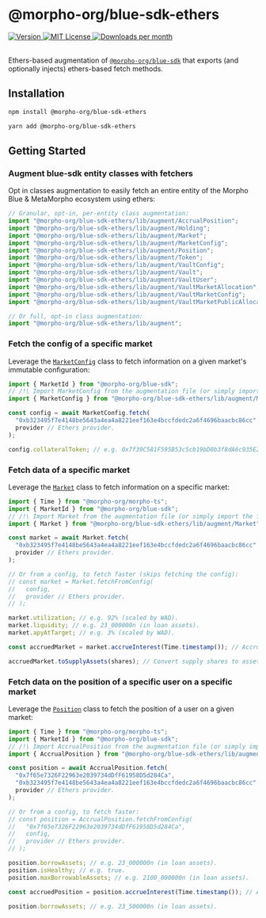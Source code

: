 # @morpho-org/blue-sdk-ethers

<a href="https://www.npmjs.com/package/@morpho-org/blue-sdk-ethers">
    <picture>
        <source media="(prefers-color-scheme: dark)" srcset="https://img.shields.io/npm/v/@morpho-org/blue-sdk-ethers?colorA=21262d&colorB=21262d&style=flat">
        <img src="https://img.shields.io/npm/v/@morpho-org/blue-sdk-ethers?colorA=f6f8fa&colorB=f6f8fa&style=flat" alt="Version">
    </picture>
</a>
<a href="https://github.com/morpho-org/blue-sdk-ethers/blob/main/LICENSE">
    <picture>
        <source media="(prefers-color-scheme: dark)" srcset="https://img.shields.io/npm/l/@morpho-org/blue-sdk-ethers?colorA=21262d&colorB=21262d&style=flat">
        <img src="https://img.shields.io/npm/l/@morpho-org/blue-sdk-ethers?colorA=f6f8fa&colorB=f6f8fa&style=flat" alt="MIT License">
    </picture>
</a>
<a href="https://www.npmjs.com/package/@morpho-org/blue-sdk-ethers">
    <picture>
        <source media="(prefers-color-scheme: dark)" srcset="https://img.shields.io/npm/dm/@morpho-org/blue-sdk-ethers?colorA=21262d&colorB=21262d&style=flat">
        <img src="https://img.shields.io/npm/dm/@morpho-org/blue-sdk-ethers?colorA=f6f8fa&colorB=f6f8fa&style=flat" alt="Downloads per month">
    </picture>
</a>
<br />
<br />

Ethers-based augmentation of [`@morpho-org/blue-sdk`](../blue-sdk/) that exports (and optionally injects) ethers-based fetch methods.

## Installation

```bash
npm install @morpho-org/blue-sdk-ethers
```

```bash
yarn add @morpho-org/blue-sdk-ethers
```

## Getting Started

### Augment blue-sdk entity classes with fetchers

Opt in classes augmentation to easily fetch an entire entity of the Morpho Blue & MetaMorpho ecosystem using ethers:

```typescript
// Granular, opt-in, per-entity class augmentation:
import "@morpho-org/blue-sdk-ethers/lib/augment/AccrualPosition";
import "@morpho-org/blue-sdk-ethers/lib/augment/Holding";
import "@morpho-org/blue-sdk-ethers/lib/augment/Market";
import "@morpho-org/blue-sdk-ethers/lib/augment/MarketConfig";
import "@morpho-org/blue-sdk-ethers/lib/augment/Position";
import "@morpho-org/blue-sdk-ethers/lib/augment/Token";
import "@morpho-org/blue-sdk-ethers/lib/augment/VaultConfig";
import "@morpho-org/blue-sdk-ethers/lib/augment/Vault";
import "@morpho-org/blue-sdk-ethers/lib/augment/VaultUser";
import "@morpho-org/blue-sdk-ethers/lib/augment/VaultMarketAllocation";
import "@morpho-org/blue-sdk-ethers/lib/augment/VaultMarketConfig";
import "@morpho-org/blue-sdk-ethers/lib/augment/VaultMarketPublicAllocatorConfig";

// Or full, opt-in class augmentation:
import "@morpho-org/blue-sdk-ethers/lib/augment";
```

### Fetch the config of a specific market

Leverage the [`MarketConfig`](./src/market/MarketConfig.ts) class to fetch information on a given market's immutable configuration:

```typescript
import { MarketId } from "@morpho-org/blue-sdk";
// /!\ Import MarketConfig from the augmentation file (or simply import the file)
import { MarketConfig } from "@morpho-org/blue-sdk-ethers/lib/augment/MarketConfig";

const config = await MarketConfig.fetch(
  "0xb323495f7e4148be5643a4ea4a8221eef163e4bccfdedc2a6f4696baacbc86cc" as MarketId,
  provider // Ethers provider.
);

config.collateralToken; // e.g. 0x7f39C581F595B53c5cb19bD0b3f8dA6c935E2Ca0.
```

### Fetch data of a specific market

Leverage the [`Market`](./src/market/Market.ts) class to fetch information on a specific market:

```typescript
import { Time } from "@morpho-org/morpho-ts";
import { MarketId } from "@morpho-org/blue-sdk";
// /!\ Import Market from the augmentation file (or simply import the file)
import { Market } from "@morpho-org/blue-sdk-ethers/lib/augment/Market";

const market = await Market.fetch(
  "0xb323495f7e4148be5643a4ea4a8221eef163e4bccfdedc2a6f4696baacbc86cc" as MarketId,
  provider // Ethers provider.
);

// Or from a config, to fetch faster (skips fetching the config):
// const market = Market.fetchFromConfig(
//   config,
//   provider // Ethers provider.
// );

market.utilization; // e.g. 92% (scaled by WAD).
market.liquidity; // e.g. 23_000000n (in loan assets).
market.apyAtTarget; // e.g. 3% (scaled by WAD).

const accruedMarket = market.accrueInterest(Time.timestamp()); // Accrue interest to the latest's timestamp.

accruedMarket.toSupplyAssets(shares); // Convert supply shares to assets.
```

### Fetch data on the position of a specific user on a specific market

Leverage the [`Position`](./src/position/Position.ts) class to fetch the position of a user on a given market:

```typescript
import { Time } from "@morpho-org/morpho-ts";
import { MarketId } from "@morpho-org/blue-sdk";
// /!\ Import AccrualPosition from the augmentation file (or simply import the file)
import { AccrualPosition } from "@morpho-org/blue-sdk-ethers/lib/augment/Position";

const position = await AccrualPosition.fetch(
  "0x7f65e7326F22963e2039734dDfF61958D5d284Ca",
  "0xb323495f7e4148be5643a4ea4a8221eef163e4bccfdedc2a6f4696baacbc86cc" as MarketId,
  provider // Ethers provider.
);

// Or from a config, to fetch faster:
// const position = AccrualPosition.fetchFromConfig(
//   "0x7f65e7326F22963e2039734dDfF61958D5d284Ca",
//   config,
//   provider // Ethers provider.
// );

position.borrowAssets; // e.g. 23_000000n (in loan assets).
position.isHealthy; // e.g. true.
position.maxBorrowableAssets; // e.g. 2100_000000n (in loan assets).

const accruedPosition = position.accrueInterest(Time.timestamp()); // Accrue interest to the latest's timestamp.

position.borrowAssets; // e.g. 23_500000n (in loan assets).
```

[downloads-img]: https://img.shields.io/npm/dt/@morpho-org/blue-sdk-ethers
[downloads-url]: https://www.npmtrends.com/@morpho-org/blue-sdk-ethers
[npm-img]: https://img.shields.io/npm/v/@morpho-org/blue-sdk-ethers
[npm-url]: https://www.npmjs.com/package/@morpho-org/blue-sdk-ethers

